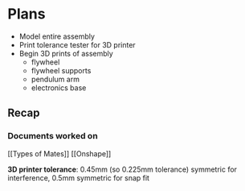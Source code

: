 # Plans
- Model entire assembly
- Print tolerance tester for 3D printer
- Begin 3D prints of assembly
	- flywheel
	- flywheel supports
	- pendulum arm
	- electronics base

## Recap
### Documents worked on
[[Types of Mates]]
[[Onshape]]

**3D printer tolerance**: 0.45mm (so 0.225mm tolerance) symmetric for interference, 0.5mm symmetric for snap fit